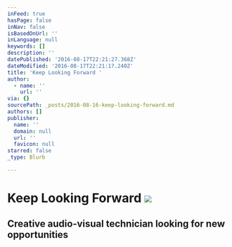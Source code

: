 ```yaml
---
inFeed: true
hasPage: false
inNav: false
isBasedOnUrl: ''
inLanguage: null
keywords: []
description: ''
datePublished: '2016-08-17T22:21:27.368Z'
dateModified: '2016-08-17T22:21:17.240Z'
title: 'Keep Looking Forward '
author:
  - name: ''
    url: ''
via: {}
sourcePath: _posts/2016-08-16-keep-looking-forward.md
authors: []
publisher:
  name: ''
  domain: null
  url: ''
  favicon: null
starred: false
_type: Blurb

---
```

# Keep Looking Forward ![](https://the-grid-user-content.s3-us-west-2.amazonaws.com/881adfab-382e-400f-823b-e7292e8bf529.jpg)

## Creative audio-visual technician looking for new opportunities